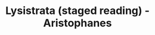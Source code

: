 ---
layout: production
title: Lysistrata (staged reading) - Aristophanes
dates: September 9, 2012
location: Titzal Café, Chicago
synopsis: Ever wonder what would happen if women refused to have sex with their men until they stopped going to war? Well, so did the ancient Greeks.
production:
  - name: Margaretta Sacco
    title: Director
    bio_url: http://accidentalshakespeare.com/about/company/margaretta_sacco

cast:
- actor: Angeli Primlani
  role: Lysistrata
  actor_bio_url: http://accidentalshakespeare.com/about/company/angeli_primlani
- actor: Michael Rashid
  role: Kinesias
  actor_bio_url: http://accidentalshakespeare.com/about/company/michael_rashid
- actor: Regina Leslie
  role: Myrrhine
  actor_bio_url: http://accidentalshakespeare.com/about/company/regina_leslie
- actor: Anneliese Moffitt
  role: Lampito/Chorus
  actor_bio_url: http://accidentalshakespeare.com/about/company/anneliese_moffitt
- actor: Sherry Legare
  role: Theban Woman/Defector/Door Keeper/Chorus
  actor_bio_url: http://accidentalshakespeare.com/about/company/sherry_legare
- actor: Julia Kessler
  role: Kalonike
  actor_bio_url: http://accidentalshakespeare.com/about/company/julia_kessler
- actor: Jared McDaris
  role: Spartan Ambassador/Messenger/Chorus
  actor_bio_url: http://accidentalshakespeare.com/about/company/jared_mcdaris
- actor: John Amedio
  role: Athenian Commissioner/Chorus
  actor_bio_url: http://accidentalshakespeare.com/about/company/john_amedio

---
